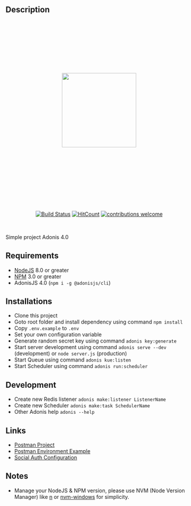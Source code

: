 ## Description
<div align="center">
    <a href="https://travis-ci.org/">
        <img src="http://res.cloudinary.com/adonisjs/image/upload/q_100/v1497112678/adonis-purple_pzkmzt.svg" width="200px" align="center" hspace="30px" vspace="140px">
    </a>
</div>
<br />

<div align="center">

[![Build Status](https://travis-ci.org/ahmadarif/adonis4.svg?branch=master)](https://travis-ci.org/ahmadarif/adonis4)
[![HitCount](http://hits.dwyl.io/ahmadarif/adonis4.svg)](http://hits.dwyl.io/ahmadarif/adonis4)
[![contributions welcome](https://img.shields.io/badge/contributions-welcome-brightgreen.svg?style=flat)](https://github.com/ahmadarif/adonis4/issues)

</div>
<br />

Simple project Adonis 4.0

## Requirements
- [NodeJS](https://nodejs.org/) 8.0 or greater
- [NPM](https://www.npmjs.com/) 3.0 or greater
- AdonisJS 4.0 (`npm i -g @adonisjs/cli`)

## Installations
- Clone this project
- Goto root folder and install dependency using command `npm install`
- Copy `.env.example` to `.env`
- Set your own configuration variable
- Generate random secret key using command `adonis key:generate`
- Start server development using command `adonis serve --dev` (development) or `node server.js` (production)
- Start Queue using command `adonis kue:listen`
- Start Scheduler using command `adonis run:scheduler`

## Development
- Create new Redis listener `adonis make:listener ListenerName`
- Create new Scheduler `adonis make:task SchedulerName`
- Other Adonis help `adonis --help`

## Links
- [Postman Project](https://www.getpostman.com/collections/70ec70ac2fd041098439)
- [Postman Environment Example](Adonis4.postman_environment.json)
- [Social Auth Configuration](SocialAuthConfig.md)

## Notes
- Manage your NodeJS & NPM version, please use NVM (Node Version Manager) like [n](https://github.com/tj/n) or [nvm-windows](https://github.com/coreybutler/nvm-windows) for simplicity.